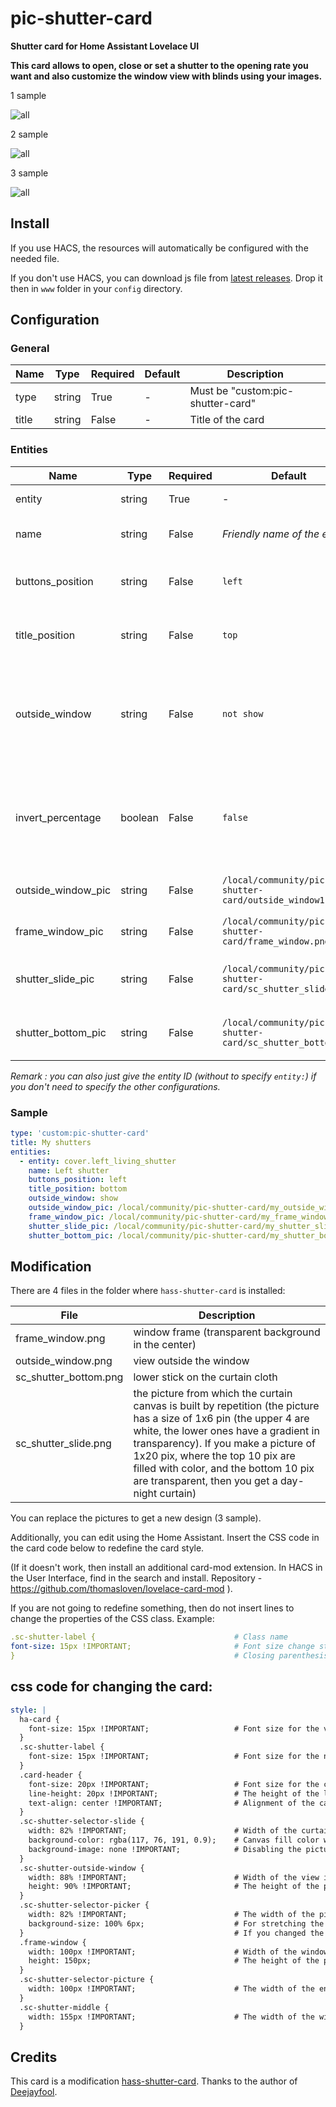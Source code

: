 # pic-shutter-card
**Shutter card for Home Assistant Lovelace UI**

**This card allows to open, close or set a shutter to the opening rate you want and also customize the window view with blinds using your images.**

1 sample

![all](https://github.com/samoswall/pic-shutter-card/blob/v1.0.0/Image/2pic.png)

2 sample

![all](https://github.com/samoswall/pic-shutter-card/blob/v1.0.0/Image/1pic.png)

3 sample

![all](https://github.com/samoswall/pic-shutter-card/blob/v1.0.0/Image/3pic.png)

## Install

If you use HACS, the resources will automatically be configured with the needed file.

If you don't use HACS, you can download js file from [latest releases](https://github.com/samoswall/pic-shutter-card/releases). Drop it then in `www` folder in your `config` directory. 

## Configuration

### General

| Name | Type | Required | Default | Description
| ---- | ---- | -------- | ------- | -----------
| type | string | True | - | Must be "custom:pic-shutter-card"
| title | string | False | - | Title of the card

### Entities

| Name | Type | Required | Default | Description
| ---- | ---- | -------- | ------- | -----------
| entity | string | True | - | The shutter entity ID
| name | string | False | _Friendly name of the entity_ | Name to display for the shutter
| buttons_position | string | False | `left` | Set buttons on `left` or on `right` of the shutter
| title_position | string | False | `top` | Set title on `top` or on `bottom` of the shutter
| outside_window | string | False | `not show` | Set it to `show` for visibility of the background picture outside the window
| invert_percentage | boolean | False | `false` | Set it to `true` if your shutter is 100% when it is closed, and 0% when it is opened
| outside_window_pic | string | False | `/local/community/pic-shutter-card/outside_window1.png` | Image file outside the window
| frame_window_pic | string | False | `/local/community/pic-shutter-card/frame_window.png` | Window frame picture file
| shutter_slide_pic | string | False | `/local/community/pic-shutter-card/sc_shutter_slide.png` | Image file of the roller shutter canvas
| shutter_bottom_pic | string | False | `/local/community/pic-shutter-card/sc_shutter_bottom.png` | Image file of the roller shutter bottom


_Remark : you can also just give the entity ID (without to specify `entity:`) if you don't need to specify the other configurations._

### Sample

```yaml
type: 'custom:pic-shutter-card'
title: My shutters
entities:
  - entity: cover.left_living_shutter
    name: Left shutter
    buttons_position: left
    title_position: bottom
    outside_window: show
    outside_window_pic: /local/community/pic-shutter-card/my_outside_window.png
    frame_window_pic: /local/community/pic-shutter-card/my_frame_window.png
    shutter_slide_pic: /local/community/pic-shutter-card/my_shutter_slide.png
    shutter_bottom_pic: /local/community/pic-shutter-card/my_shutter_bottom.png
```

## Modification

There are 4 files in the folder where `hass-shutter-card` is installed:

| File | Description
| ---- | -----------
| frame_window.png | window frame (transparent background in the center)
| outside_window.png | view outside the window
| sc_shutter_bottom.png | lower stick on the curtain cloth
| sc_shutter_slide.png | the picture from which the curtain canvas is built by repetition (the picture has a size of 1x6 pin (the upper 4 are white, the lower ones have a gradient in transparency). If you make a picture of 1x20 pix, where the top 10 pix are filled with color, and the bottom 10 pix are transparent, then you get a day-night curtain)

You can replace the pictures to get a new design (3 sample).

Additionally, you can edit using the Home Assistant.
Insert the CSS code in the card code below to redefine the card style.

(If it doesn't work, then install an additional card-mod extension.
In HACS in the User Interface, find in the search and install.
Repository - https://github.com/thomasloven/lovelace-card-mod ).

If you are not going to redefine something, then do not insert lines to change the properties of the CSS class.
Example:
```yaml
.sc-shutter-label {                               # Class name
font-size: 15px !IMPORTANT;                       # Font size change string
}                                                 # Closing parenthesis 
```

## css code for changing the card:

```yaml
style: |
  ha-card {
    font-size: 15px !IMPORTANT;                   # Font size for the value %
  }
  .sc-shutter-label {
    font-size: 15px !IMPORTANT;                   # Font size for the name of the curtain
  }
  .card-header {
    font-size: 20px !IMPORTANT;                   # Font size for the card name
    line-height: 20px !IMPORTANT;                 # The height of the line for the card name
    text-align: center !IMPORTANT;                # Alignment of the card name: left center right
  }
  .sc-shutter-selector-slide {
    width: 82% !IMPORTANT;                        # Width of the curtain cloth
    background-color: rgba(117, 76, 191, 0.9);    # Canvas fill color with transparency
    background-image: none !IMPORTANT;            # Disabling the picture for the canvas, a colored background is displayed
  }
  .sc-shutter-outside-window {
    width: 88% !IMPORTANT;                        # Width of the view image outside the window
    height: 90% !IMPORTANT;                       # The height of the picture of the view outside the window
  }
  .sc-shutter-selector-picker {
    width: 82% !IMPORTANT;                        # The width of the picture of the lower shelf on the curtain canvas
    background-size: 100% 6px;                    # For stretching the bottom stick, not cropping, when changing the width.
  }                                               # If you changed the height of the stick image, then change 6px to your height
  .frame-window {
    width: 100px !IMPORTANT;                      # Width of the window frame picture
    height: 150px;                                # The height of the picture of the window frame. Without it, it scales, not shrinks
  }
  .sc-shutter-selector-picture {
    width: 100px !IMPORTANT;                      # The width of the entire window, from which % of the stick, canvas and view outside the window is considered
  }
  .sc-shutter-middle {
    width: 155px !IMPORTANT;                      # The width of the window with control buttons. Equal to the sum of their width
  }
```

## Credits

This card is a modification [hass-shutter-card](https://github.com/Deejayfool/hass-shutter-card).
Thanks to the author of [Deejayfool](https://github.com/Deejayfool).
